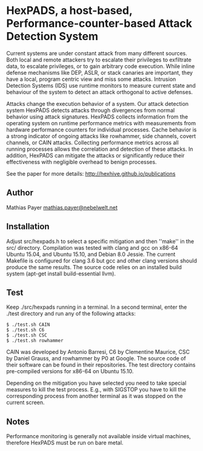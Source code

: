 # HexPADS, a host-based, Performance-counter-based Attack Detection System

Current systems are under constant attack from many different sources. Both
local and remote attackers try to escalate their privileges to exfiltrate data,
to escalate privileges, or to gain arbitrary code execution. While inline
defense mechanisms like DEP, ASLR, or stack canaries are important, they have a
local, program centric view and miss some attacks. Intrusion Detection Systems
(IDS) use runtime monitors to measure current state and behaviour of the system
to detect an attack orthogonal to active defenses.

Attacks change the execution behavior of a system. Our attack detection system
HexPADS detects attacks through divergences from normal behavior using attack
signatures. HexPADS collects information from the operating system on runtime
performance metrics with measurements from hardware performance counters for
individual processes. Cache behavior is a strong indicator of ongoing attacks
like rowhammer, side channels, covert channels, or CAIN attacks.  Collecting
performance metrics across all running processes allows the correlation and
detection of these attacks. In addition, HexPADS can mitigate the attacks or
significantly reduce their effectiveness with negligible overhead to benign
processes.

See the paper for more details: http://hexhive.github.io/publications


## Author

Mathias Payer <mathias.payer@nebelwelt.net>


## Installation

Adjust src/hexpads.h to select a specific mitigation and then ''make'' in the 
src/ directory. Compilation was tested with clang and gcc on x86-64 Ubuntu
15.04, and Ubuntu 15.10, and Debian 8.0 Jessie. The current Makefile is
configured for clang 3.6 but gcc and other clang versions should produce the
same results. The source code relies on an installed build system (apt-get
install build-essential llvm).


## Test

Keep ./src/hexpads running in a terminal. In a second terminal, enter the
./test directory and run any of the following attacks:
```
$ ./test.sh CAIN
$ ./test.sh C6
$ ./test.sh CSC
$ ./test.sh rowhammer
```

CAIN was developed by Antonio Barresi, C6 by Clementine Maurice, CSC by Daniel
Grauss, and rowhammer by P0 at Google. The source code of their software can be
found in their repositories. The test directory contains pre-compiled versions
for x86-64 on Ubuntu 15.10.

Depending on the mitigation you have selected you need to take special measures
to kill the test process. E.g., with SIGSTOP you have to kill the corresponding
process from another terminal as it was stopped on the current screen.


## Notes

Performance monitoring is generally not available inside virtual machines,
therefore HexPADS must be run on bare metal.

